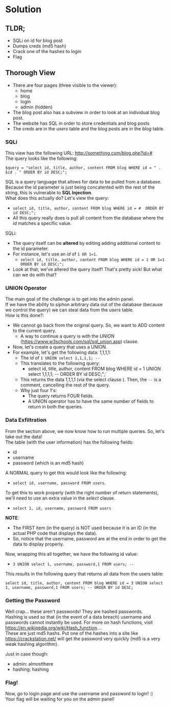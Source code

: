 # Solution 

## TLDR; 
- SQLi on id for blog post 
- Dumps creds (md5 hash) 
- Crack one of the hashes to login 
- Flag 

## Thorough View 
- There are four pages (three visible to the viewer): 
    - home
    - blog
    - login 
    - admin (hidden) 
- The blog post also has a subview in order to look at an individual blog post.   
- The website has SQL in order to store credentials and blog posts 
- The creds are in the *users* table and the blog posts are in the *blog* table. 

### SQLi
This view has the following URL: http://something.com/blog.php?id=#  
The query looks like the following: 
``` 
$query = "select id, title, author, content FROM blog WHERE id = " . $id . " ORDER BY id DESC;"; 
```
SQL is a query language that allows for data to be pulled from a database. 
Because the id parameter is just being concatented with the rest of the string, this is vulnerable to **SQL Injection**.  
What does this actually do? Let's view the query: 
- `select id, title, author, content FROM blog WHERE id = #  ORDER BY id DESC;";`
- All this query really does is pull all content from the database where the *id* matches a specific value. 
  
SQLi: 
- The query itself can be **altered** by editing adding additional content to the id parameter. 
- For instance, let's use an *id* of `1 OR 1=1`.
    - `select id, title, author, content FROM blog WHERE id = 1 OR 1=1  ORDER BY id DESC;";`
- Look at that; we've altered the query itself! That's pretty sick! But what can we do with that? 

### UNION Operator 
The main goal of the challenge is to get into the admin panel.  
If we have the ability to siphon arbitrary data out of the database (because we control the query) we can steal data from the *users* table.   
How is this done?: 
- We cannot go back from the original query. So, we want to ADD content to the current query. 
    - A way to continue a query is with the *UNION* (https://www.w3schools.com/sql/sql_union.asp) clause. 
- Now, let's create a query that uses a UNION. 
- For example, let's get the following data: 1,1,1,1: 
    - The *id* of `1 UNION select 1,1,1,1; -- `
    - This translates to the following query: 
        - select id, title, author, content FROM blog WHERE id = 1 UNION select 1,1,1,1; -- ORDER BY id DESC;";`
    - This returns the data 1,1,1,1 (via the select clause ). Then, the `--` is a comment, cancelling the rest of the query. 
    - Why just four 1's: 
        - The query returns FOUR fields. 
        - A UNION operator has to have the same number of fields to return in both the queries. 

### Data Exfiltration 
From the section above, we now know how to run multiple queries. So, let's take out the data!  
The table (with the user information) has the following fields: 
- id 
- username 
- password (which is an md5 hash) 

A NORMAL query to get this would look like the following: 
- `select id, username, password FROM users`.

To get this to work properly (with the right number of return statements), we'll need to use an extra value in the *select* clause. 
- `select 1, id, username, password FROM users`

**NOTE**: 
- The FIRST item (in the query) is NOT used because it is an ID (in the actual PHP code that displays the data). 
- So, notice that the username, password are at the end in order to get the data to display properly.  

Now, wrapping this all together, we have the following id value: 
- `3 UNION select 1, username, password,1 FROM users; --`

This results in the following query that returns all data from the users table: 
```
select id, title, author, content FROM blog WHERE id = 3 UNION select 1, username, password,1 FROM users; -- ORDER BY id DESC;
```

### Getting the Password 
Well crap... these aren't passwords! They are hashed passwords.  
Hashing is used so that (in the event of a data breach) username and passwords cannot instantly be used. For more on hash functions, visit https://en.wikipedia.org/wiki/Hash_function....  
These are just md5 hashs. Put one of the hashes into a site like https://crackstation.net/ will get the password very quickly (md5 is a very weak hashing algorithm).  

Just in case though: 
- admin: almostthere 
- hashing: hashing

### Flag! 
Now, go to login page and use the username and password to login! :)   
Your flag will be waiting for you on the admin panel!

    



